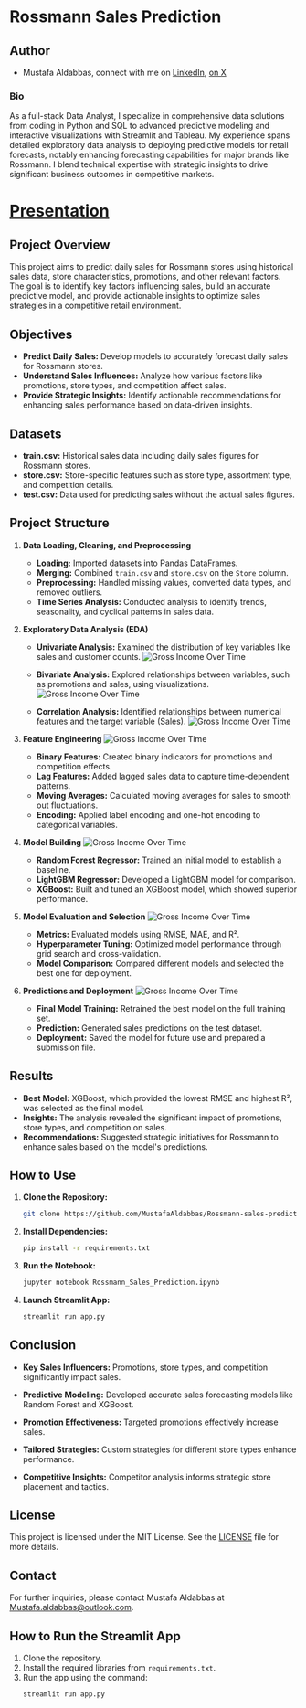 
# Rossmann Sales Prediction
## Author 
* Mustafa Aldabbas, connect with me on [LinkedIn](https://www.linkedin.com/in/mustafa-aldabbas-85256b95/), [on X](https://x.com/Mustafa_dabbas)
### **Bio**
As a full-stack Data Analyst, I specialize in comprehensive data solutions from coding in Python and SQL to advanced predictive modeling and interactive visualizations with Streamlit and Tableau. My experience spans detailed exploratory data analysis to deploying predictive models for retail forecasts, notably enhancing forecasting capabilities for major brands like Rossmann. I blend technical expertise with strategic insights to drive significant business outcomes in competitive markets.

# [Presentation](https://docs.google.com/presentation/d/1YLVU45Rn9iQhw_2XDuCX_EqTijWmMwxz/edit?usp=sharing&ouid=118224995700991179223&rtpof=true&sd=true)

## Project Overview
This project aims to predict daily sales for Rossmann stores using historical sales data, store characteristics, promotions, and other relevant factors. The goal is to identify key factors influencing sales, build an accurate predictive model, and provide actionable insights to optimize sales strategies in a competitive retail environment.

## Objectives
- **Predict Daily Sales:** Develop models to accurately forecast daily sales for Rossmann stores.
- **Understand Sales Influences:** Analyze how various factors like promotions, store types, and competition affect sales.
- **Provide Strategic Insights:** Identify actionable recommendations for enhancing sales performance based on data-driven insights.

## Datasets
- **train.csv:** Historical sales data including daily sales figures for Rossmann stores.
- **store.csv:** Store-specific features such as store type, assortment type, and competition details.
- **test.csv:** Data used for predicting sales without the actual sales figures.


## Project Structure

1. **Data Loading, Cleaning, and Preprocessing**
    - **Loading:** Imported datasets into Pandas DataFrames.
    - **Merging:** Combined `train.csv` and `store.csv` on the `Store` column.
    - **Preprocessing:** Handled missing values, converted data types, and removed outliers.
    - **Time Series Analysis:** Conducted analysis to identify trends, seasonality, and cyclical patterns in sales data.

2. **Exploratory Data Analysis (EDA)**
    - **Univariate Analysis:** Examined the distribution of key variables like sales and customer counts.
    ![Gross Income Over Time](https://github.com/MustafaAldabbas/Machine_learning_superstore/blob/main/my%20pic/gross_income__over_time.png)

    - **Bivariate Analysis:** Explored relationships between variables, such as promotions and sales, using visualizations.
    ![Gross Income Over Time](https://github.com/MustafaAldabbas/Machine_learning_superstore/blob/main/my%20pic/gross_income__over_time.png)

    - **Correlation Analysis:** Identified relationships between numerical features and the target variable (Sales).
    ![Gross Income Over Time](https://github.com/MustafaAldabbas/Machine_learning_superstore/blob/main/my%20pic/gross_income__over_time.png)


3. **Feature Engineering**
![Gross Income Over Time](https://github.com/MustafaAldabbas/Machine_learning_superstore/blob/main/my%20pic/gross_income__over_time.png)

    - **Binary Features:** Created binary indicators for promotions and competition effects.
    - **Lag Features:** Added lagged sales data to capture time-dependent patterns.
    - **Moving Averages:** Calculated moving averages for sales to smooth out fluctuations.
    - **Encoding:** Applied label encoding and one-hot encoding to categorical variables.

4. **Model Building**
![Gross Income Over Time](https://github.com/MustafaAldabbas/Machine_learning_superstore/blob/main/my%20pic/gross_income__over_time.png)

    - **Random Forest Regressor:** Trained an initial model to establish a baseline.
    - **LightGBM Regressor:** Developed a LightGBM model for comparison.
    - **XGBoost:** Built and tuned an XGBoost model, which showed superior performance.

5. **Model Evaluation and Selection**
![Gross Income Over Time](https://github.com/MustafaAldabbas/Machine_learning_superstore/blob/main/my%20pic/gross_income__over_time.png)

    - **Metrics:** Evaluated models using RMSE, MAE, and R².
    - **Hyperparameter Tuning:** Optimized model performance through grid search and cross-validation.
    - **Model Comparison:** Compared different models and selected the best one for deployment.

6. **Predictions and Deployment**
![Gross Income Over Time](https://github.com/MustafaAldabbas/Machine_learning_superstore/blob/main/my%20pic/gross_income__over_time.png)

    - **Final Model Training:** Retrained the best model on the full training set.
    - **Prediction:** Generated sales predictions on the test dataset.
    - **Deployment:** Saved the model for future use and prepared a submission file.

## Results
- **Best Model:** XGBoost, which provided the lowest RMSE and highest R², was selected as the final model.
- **Insights:** The analysis revealed the significant impact of promotions, store types, and competition on sales.
- **Recommendations:** Suggested strategic initiatives for Rossmann to enhance sales based on the model's predictions.

## How to Use

1. **Clone the Repository:**
    ```bash
    git clone https://github.com/MustafaAldabbas/Rossmann-sales-prediction
    ```
2. **Install Dependencies:**
    ```bash
    pip install -r requirements.txt
    ```
3. **Run the Notebook:**
    ```bash
    jupyter notebook Rossmann_Sales_Prediction.ipynb
    ```
4. **Launch Streamlit App:**
    ```bash
    streamlit run app.py
    ```

## Conclusion
- **Key Sales Influencers:** Promotions, store types, and competition significantly impact sales.

- **Predictive Modeling:** Developed accurate sales forecasting models like Random Forest and XGBoost.

- **Promotion Effectiveness:** Targeted promotions effectively increase sales.

- **Tailored Strategies:** Custom strategies for different store types enhance performance.

- **Competitive Insights:** Competitor analysis informs strategic store placement and tactics.

## License
This project is licensed under the MIT License. See the [LICENSE](LICENSE) file for more details.

## Contact
For further inquiries, please contact Mustafa Aldabbas at [Mustafa.aldabbas@outlook.com](mailto:Mustafa.aldabbas@outlook.com).

## How to Run the Streamlit App

1. Clone the repository.
2. Install the required libraries from `requirements.txt`.
3. Run the app using the command:
   ```bash
   streamlit run app.py
   ```